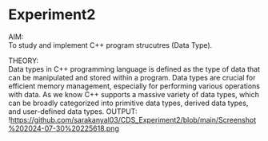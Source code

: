 # Experiment2

AIM: <br>
To study and implement C++ program strucutres (Data Type). <br>

THEORY: <br>
Data types in C++ programming language is defined as the type of data that can be manipulated and stored within a program. Data types are crucial for efficient memory management, especially for performing various operations with data. As we know C++ supports a massive variety of data types, which can be broadly categorized into primitive data types, derived data types, and user-defined data types.
OUTPUT:
!https://github.com/sarakanyal03/CDS_Experiment2/blob/main/Screenshot%202024-07-30%20225618.png
